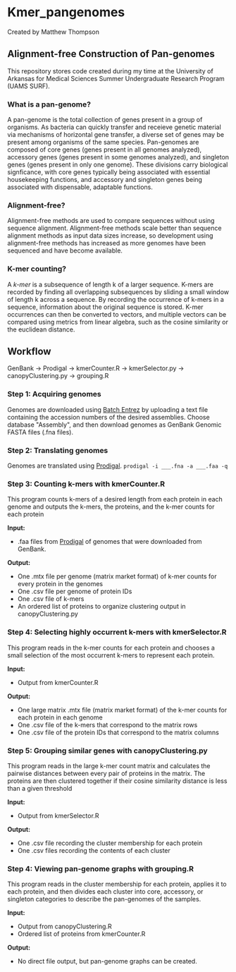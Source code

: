 # **Kmer_pangenomes**
Created by Matthew Thompson

## **Alignment-free Construction of Pan-genomes**
This repository stores code created during my time at the University of Arkansas for Medical Sciences Summer Undergraduate Research Program (UAMS SURF). 

### **What is a pan-genome?**
A pan-genome is the total collection of genes present in a group of organisms. As bacteria can quickly transfer and receieve genetic material via mechanisms of horizontal gene transfer, 
a diverse set of genes may be present among organisms of the same species. Pan-genomes are composed of core genes (genes present in all genomes analyzed), accessory genes (genes present in some genomes analyzed), 
and singleton genes (genes present in only one genome). These divisions carry biological signficance, with core genes typically being associated with essential housekeeping functions, and accessory and singleton genes
being associated with dispensable, adaptable functions.

### **Alignment-free?**
Alignment-free methods are used to compare sequences without using sequence alignment. Alignment-free methods scale better than sequence alignment methods as input data sizes increase, so development using 
alignment-free methods has increased as more genomes have been sequenced and have become available. 

### **K-mer counting?**
A *k-mer* is a subsequence of length k of a larger sequence. K-mers are recorded by finding all overlapping subsequences by sliding a small window of length k across a sequence. By recording the occurrence of k-mers
in a sequence, information about the original sequence is stored. K-mer occurrences can then be converted to vectors, and multiple vectors can be compared using metrics from linear algebra, such as the cosine similarity or the euclidean distance.

## **Workflow**
GenBank -> Prodigal -> kmerCounter.R -> kmerSelector.py -> canopyClustering.py -> grouping.R

### **Step 1:** Acquiring genomes
Genomes are downloaded using [Batch Entrez](https://www.ncbi.nlm.nih.gov/sites/batchentrez) by uploading a text file containing the accession numbers of the desired assemblies. Choose database "Assembly", and then download genomes
as GenBank Genomic FASTA files (.fna files).

### **Step 2:** Translating genomes
Genomes are translated using [Prodigal](https://github.com/hyattpd/Prodigal). 
`prodigal -i ___.fna -a ___.faa -q`

### **Step 3:** Counting k-mers with kmerCounter.R
This program counts k-mers of a desired length from each protein in each genome and outputs the k-mers, the proteins, and the k-mer counts for each protein

**Input:** 
* .faa files from [Prodigal](https://github.com/hyattpd/Prodigal) of genomes that were downloaded from GenBank.

**Output:** 
* One .mtx file per genome (matrix market format) of k-mer counts for every protein in the genomes
* One .csv file per genome of protein IDs
* One .csv file of k-mers
* An ordered list of proteins to organize clustering output in canopyClustering.py

### **Step 4:** Selecting highly occurrent k-mers with kmerSelector.R
This program reads in the k-mer counts for each protein and chooses a small selection of the most occurrent k-mers to represent each protein. 

**Input:**
* Output from kmerCounter.R

**Output:**
* One large matrix .mtx file (matrix market format) of the k-mer counts for each protein in each genome
* One .csv file of the k-mers that correspond to the matrix rows
* One .csv file of the protein IDs that correspond to the matrix columns

### **Step 5:** Grouping similar genes with canopyClustering.py
This program reads in the large k-mer count matrix and calculates the pairwise distances between every pair of proteins in the matrix. The proteins are then clustered together if their cosine similarity distance 
is less than a given threshold

**Input:**
* Output from kmerSelector.R

**Output:**
* One .csv file recording the cluster membership for each protein 
* One .csv files recording the contents of each cluster

### **Step 4:** Viewing pan-genome graphs with grouping.R
This program reads in the cluster membership for each protein, applies it to each protein, and then divides each cluster into core, accessory, or singleton categories to describe the pan-genomes of the samples. 

**Input:**
* Output from canopyClustering.R
* Ordered list of proteins from kmerCounter.R

**Output:**
* No direct file output, but pan-genome graphs can be created.

